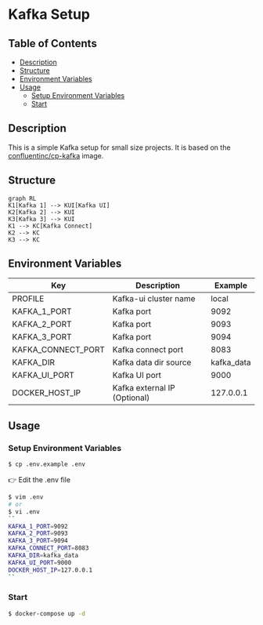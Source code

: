 # Kafka Setup

## Table of Contents
- [Description](#description)
- [Structure](#structure)
- [Environment Variables](#environment-variables)
- [Usage](#usage)
  - [Setup Environment Variables](#setup-environment-variables)
  - [Start](#start)

## Description
This is a simple Kafka setup for small size projects. It is based on
the [confluentinc/cp-kafka](https://hub.docker.com/r/confluentinc/cp-kafka/) image.

## Structure
```mermaid
graph RL
K1[Kafka 1] --> KUI[Kafka UI]
K2[Kafka 2] --> KUI
K3[Kafka 3] --> KUI
K1 --> KC[Kafka Connect]
K2 --> KC
K3 --> KC
```

## Environment Variables

| Key                | Description                  | Example        |
|--------------------|------------------------------|----------------|
| PROFILE            | Kafka-ui cluster name        | local          |
| KAFKA_1_PORT       | Kafka port                   | 9092           |
| KAFKA_2_PORT       | Kafka port                   | 9093           |
| KAFKA_3_PORT       | Kafka port                   | 9094           |
| KAFKA_CONNECT_PORT | Kafka connect port           | 8083           |
| KAFKA_DIR          | Kafka data dir source        | kafka_data     |
| KAFKA_UI_PORT      | Kafka UI port                | 9000           |
| DOCKER_HOST_IP     | Kafka external IP (Optional) | 127.0.0.1      |

## Usage

### Setup Environment Variables

```bash
$ cp .env.example .env
```

👉 Edit the .env file
```bash
$ vim .env
# or
$ vi .env
``
KAFKA_1_PORT=9092
KAFKA_2_PORT=9093
KAFKA_3_PORT=9094
KAFKA_CONNECT_PORT=8083
KAFKA_DIR=kafka_data
KAFKA_UI_PORT=9000
DOCKER_HOST_IP=127.0.0.1
``
```

### Start

```bash
$ docker-compose up -d
```
